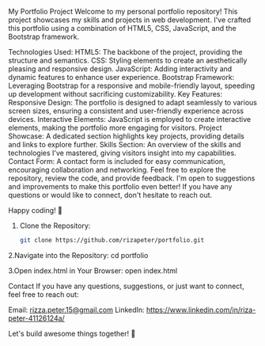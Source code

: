 My Portfolio Project
Welcome to my personal portfolio repository! This project showcases my skills and projects in web development. I've crafted this portfolio using a combination of HTML5, CSS, JavaScript, and the Bootstrap framework.

Technologies Used:
HTML5: The backbone of the project, providing the structure and semantics.
CSS: Styling elements to create an aesthetically pleasing and responsive design.
JavaScript: Adding interactivity and dynamic features to enhance user experience.
Bootstrap Framework: Leveraging Bootstrap for a responsive and mobile-friendly layout, speeding up development without sacrificing customizability.
Key Features:
Responsive Design: The portfolio is designed to adapt seamlessly to various screen sizes, ensuring a consistent and user-friendly experience across devices.
Interactive Elements: JavaScript is employed to create interactive elements, making the portfolio more engaging for visitors.
Project Showcase: A dedicated section highlights key projects, providing details and links to explore further.
Skills Section: An overview of the skills and technologies I've mastered, giving visitors insight into my capabilities.
Contact Form: A contact form is included for easy communication, encouraging collaboration and networking.
Feel free to explore the repository, review the code, and provide feedback. I'm open to suggestions and improvements to make this portfolio even better! If you have any questions or would like to connect, don't hesitate to reach out.

Happy coding! 🚀
1. Clone the Repository:
   ```bash
   git clone https://github.com/rizapeter/portfolio.git

2.Navigate into the Repository:
  cd portfolio

3.Open index.html in Your Browser:
  open index.html

Contact
If you have any questions, suggestions, or just want to connect, feel free to reach out:

Email: rizza.peter.15@gmail.com
LinkedIn: https://www.linkedin.com/in/riza-peter-41126124a/

Let's build awesome things together! 🌟
